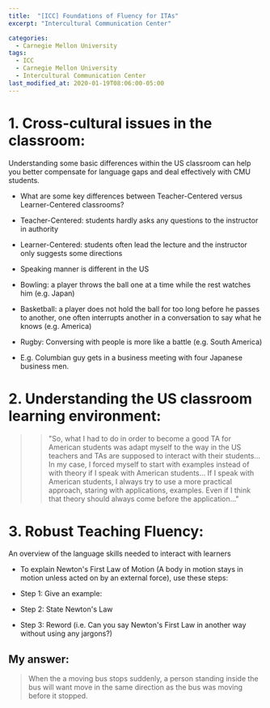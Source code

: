 ```yaml
---
title:  "[ICC] Foundations of Fluency for ITAs"
excerpt: "Intercultural Communication Center"

categories:
  - Carnegie Mellon University
tags:
  - ICC
  - Carnegie Mellon University
  - Intercultural Communication Center
last_modified_at: 2020-01-19T08:06:00-05:00
---
```


# 1. Cross-cultural issues in the classroom:
Understanding some basic differences within the US classroom can help you better compensate for language gaps and deal effectively with CMU students.

- What are some key differences between Teacher-Centered versus Learner-Centered classrooms?
 - Teacher-Centered: students hardly asks any questions to the instructor in authority
 - Learner-Centered: students often lead the lecture and the instructor only suggests some directions
  
- Speaking manner is different in the US
 - Bowling: a player throws the ball one at a time while the rest watches him (e.g. Japan)
 - Basketball: a player does not hold the ball for too long before he passes to another, one often interrupts another in a conversation to say what he knows (e.g. America)
 - Rugby: Conversing with people is more like a battle (e.g. South America)
  - E.g. Columbian guy gets in a business meeting with four Japanese business men.
  
# 2. Understanding the US classroom learning environment:

>> "So, what I had to do in order to become a good TA for American students was adapt myself to the way in the US teachers and TAs are supposed to interact with their students... In my case, I forced myself to start with examples instead of with theory if I speak with American students... If I speak with American students, I always try to use a more practical approach, staring with applications, examples. Even if I think that theory should always come before the application..."

# 3. Robust Teaching Fluency:
An overview of the language skills needed to interact with learners

- To explain Newton's First Law of Motion (A body in motion stays in motion unless acted on by an external force), use these steps:
 - Step 1: Give an example:

 - Step 2: State Newton's Law

 - Step 3: Reword (i.e. Can you say Newton's First Law in another way without using any jargons?)

## My answer:
> When the a moving bus stops suddenly, a person standing inside the bus will want move in the same direction as the bus was moving before it stopped.


